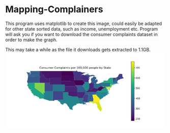 # Mapping-Complainers
This program uses matplotlib to create this image, could easily be adapted for other state sorted data, such as income, unemployment etc.
Program will ask you if you want to download the consumer complaints dataset in order to make the graph.

This may take a while as the file it downloads gets extracted to 1.1GB.
![](Images/consumercomplaints.png)
